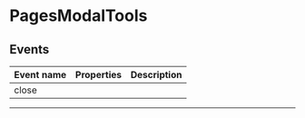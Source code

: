 # PagesModalTools

## Events

| Event name | Properties | Description |
| ---------- | ---------- | ----------- |
| close      |            |

---
